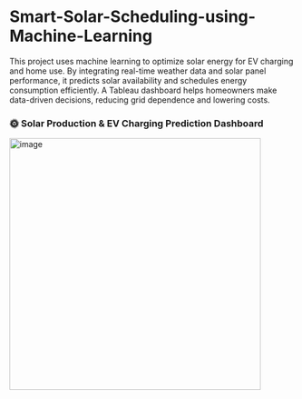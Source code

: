 # Smart-Solar-Scheduling-using-Machine-Learning
This project uses machine learning to optimize solar energy for EV charging and home use. By integrating real-time weather data and solar panel performance, it predicts solar availability and schedules energy consumption efficiently. A Tableau dashboard helps homeowners make data-driven decisions, reducing grid dependence and lowering costs.

### 🌞 Solar Production & EV Charging Prediction Dashboard

<img width="443" alt="image" src="https://github.com/user-attachments/assets/0c582b32-3e7b-4c84-8d69-0b9fd5fa2104" />

